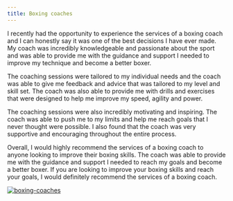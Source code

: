 ```yaml
---
title: Boxing coaches
---
```


I recently had the opportunity to experience the services of a boxing coach and I can honestly say it was one of the best decisions I have ever made. My coach was incredibly knowledgeable and passionate about the sport and was able to provide me with the guidance and support I needed to improve my technique and become a better boxer.

The coaching sessions were tailored to my individual needs and the coach was able to give me feedback and advice that was tailored to my level and skill set. The coach was also able to provide me with drills and exercises that were designed to help me improve my speed, agility and power.

The coaching sessions were also incredibly motivating and inspiring. The coach was able to push me to my limits and help me reach goals that I never thought were possible. I also found that the coach was very supportive and encouraging throughout the entire process.

Overall, I would highly recommend the services of a boxing coach to anyone looking to improve their boxing skills. The coach was able to provide me with the guidance and support I needed to reach my goals and become a better boxer. If you are looking to improve your boxing skills and reach your goals, I would definitely recommend the services of a boxing coach.

[![boxing-coaches](<https://dabuttonfactory.com/button.png?t=CHECK+SERVICE&f=Noto+Sans-Bold&ts=26&tc=fff&hp=45&vp=20&c=11&bgt=unicolored&bgc=4bd42f>)](<https://www.bark.com/?a_aid=5d2d0e83cdc39>)